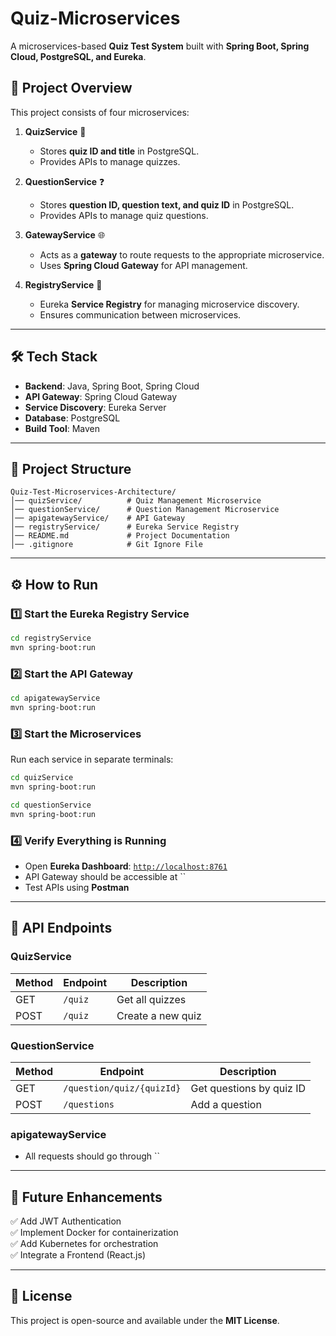 # Quiz-Microservices

A microservices-based **Quiz Test System** built with **Spring Boot, Spring Cloud, PostgreSQL, and Eureka**.

## 🚀 Project Overview

This project consists of four microservices:

1. **QuizService** 🎯

   - Stores **quiz ID and title** in PostgreSQL.
   - Provides APIs to manage quizzes.

2. **QuestionService** ❓

   - Stores **question ID, question text, and quiz ID** in PostgreSQL.
   - Provides APIs to manage quiz questions.

3. **GatewayService** 🌐

   - Acts as a **gateway** to route requests to the appropriate microservice.
   - Uses **Spring Cloud Gateway** for API management.

4. **RegistryService** 📡

   - Eureka **Service Registry** for managing microservice discovery.
   - Ensures communication between microservices.

---

## 🛠️ Tech Stack

- **Backend**: Java, Spring Boot, Spring Cloud
- **API Gateway**: Spring Cloud Gateway
- **Service Discovery**: Eureka Server
- **Database**: PostgreSQL
- **Build Tool**: Maven

---

## 📁 Project Structure

```
Quiz-Test-Microservices-Architecture/
│── quizService/          # Quiz Management Microservice
│── questionService/      # Question Management Microservice
│── apigatewayService/    # API Gateway
│── registryService/      # Eureka Service Registry
│── README.md             # Project Documentation
│── .gitignore            # Git Ignore File

```

---

## ⚙️ How to Run

### 1️⃣ Start the Eureka Registry Service

```sh
cd registryService
mvn spring-boot:run
```

### 2️⃣ Start the API Gateway

```sh
cd apigatewayService
mvn spring-boot:run
```

### 3️⃣ Start the Microservices

Run each service in separate terminals:

```sh
cd quizService
mvn spring-boot:run
```

```sh
cd questionService
mvn spring-boot:run
```

### 4️⃣ Verify Everything is Running

- Open **Eureka Dashboard**: [`http://localhost:8761`](http://localhost:8761)
- API Gateway should be accessible at ``
- Test APIs using **Postman**

---

## 📌 API Endpoints

### QuizService

| Method | Endpoint   | Description       |
| ------ | ---------- | ----------------- |
| GET    | `/quiz`    | Get all quizzes   |
| POST   | `/quiz`    | Create a new quiz |

### QuestionService

| Method | Endpoint                  | Description              |
| ------ | ------------------------- | ------------------------ |
| GET    | `/question/quiz/{quizId}` | Get questions by quiz ID |
| POST   | `/questions`              | Add a question           |

### apigatewayService

- All requests should go through ``

---

## 🎯 Future Enhancements

✅ Add JWT Authentication\
✅ Implement Docker for containerization\
✅ Add Kubernetes for orchestration\
✅ Integrate a Frontend (React.js)

---

## 📜 License

This project is open-source and available under the **MIT License**.

